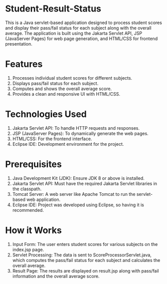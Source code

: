 # Student-Result-Status
This is a Java servlet-based application designed to process student scores and display their pass/fail status for each subject along with the overall average. The application is built using the Jakarta Servlet API, JSP (JavaServer Pages) for web page generation, and HTML/CSS for frontend presentation.

# Features
1. Processes individual student scores for different subjects.
2. Displays pass/fail status for each subject.
3. Computes and shows the overall average score.
4. Provides a clean and responsive UI with HTML/CSS.

# Technologies Used
1. Jakarta Servlet API: To handle HTTP requests and responses.
2. JSP (JavaServer Pages): To dynamically generate the web pages.
3. HTML/CSS: For the frontend interface.
4. Eclipse IDE: Development environment for the project.

# Prerequisites
1. Java Development Kit (JDK): Ensure JDK 8 or above is installed.
2. Jakarta Servlet API: Must have the required Jakarta Servlet libraries in the classpath.
3. Tomcat Server: A web server like Apache Tomcat to run the servlet-based web application.
4. Eclipse IDE: Project was developed using Eclipse, so having it is recommended.

# How it Works
1. Input Form: The user enters student scores for various subjects on the index.jsp page.
2. Servlet Processing: The data is sent to ScoreProcessorServlet.java, which computes the pass/fail status for each subject and calculates the overall average.
3. Result Page: The results are displayed on result.jsp along with pass/fail information and the overall average score.
